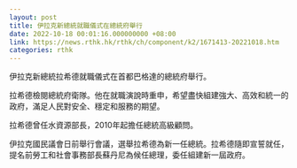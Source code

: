 ```yaml
---
layout: post
title: 伊拉克新總統就職儀式在總統府舉行
date: 2022-10-18 00:01:16.000000000 +08:00
link: https://news.rthk.hk/rthk/ch/component/k2/1671413-20221018.htm
categories: rthk
---
```


伊拉克新總統拉希德就職儀式在首都巴格達的總統府舉行。

拉希德檢閱總統府衛隊。他在就職演說時重申，希望盡快組建強大、高效和統一的政府，滿足人民對安全、穩定和服務的期望。

拉希德曾任水資源部長，2010年起擔任總統高級顧問。

伊拉克國民議會日前舉行會議，選舉拉希德為新一任總統。拉希德隨即宣誓就任，提名前勞工和社會事務部長蘇丹尼為候任總理，委任組建新一屆政府。
